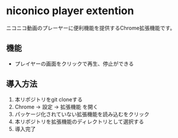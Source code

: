 # niconico player extention

ニコニコ動画のプレーヤーに便利機能を提供するChrome拡張機能です。

## 機能
- プレイヤーの画面をクリックで再生、停止ができる

## 導入方法

1. 本リポジトリをgit cloneする
2. Chrome -> 設定 -> 拡張機能 を開く
3. パッケージ化されていない拡張機能を読み込むをクリック
4. 本リポジトリを拡張機能のディレクトリとして選択する
5. 導入完了